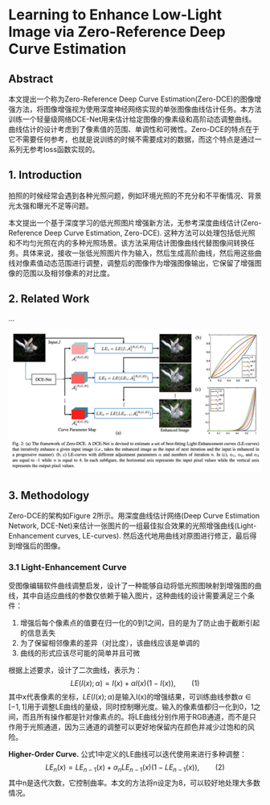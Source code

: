 # Learning to Enhance Low-Light Image via Zero-Reference Deep Curve Estimation

## Abstract
本文提出一个称为Zero-Reference Deep Curve Estimation(Zero-DCE)的图像增强方法，将图像增强视为使用深度神经网络实现的单张图像曲线估计任务。本方法训练一个轻量级网络DCE-Net用来估计给定图像的像素级和高阶动态调整曲线。曲线估计的设计考虑到了像素值的范围、单调性和可微性。Zero-DCE的特点在于它不需要任何参考，也就是说训练的时候不需要成对的数据，而这个特点是通过一系列无参考loss函数实现的。

## 1. Introduction
拍照的时候经常会遇到各种光照问题，例如环境光照的不充分和不平衡情况、背景光太强和曝光不足等问题。

本文提出一个基于深度学习的低光照图片增强新方法，无参考深度曲线估计(Zero-Reference Deep Curve Estimation, Zero-DCE). 这种方法可以处理包括低光照和不均匀光照在内的多种光照场景。该方法采用估计图像曲线代替图像间转换任务。具体来说，接收一张低光照图片作为输入，然后生成高阶曲线，然后用这些曲线对像素值动态范围进行调整，调整后的图像作为增强图像输出，它保留了增强图像的范围以及相邻像素的对比度。

## 2. Related Work
...

![Figure 2](2.png 'Figure 2')

## 3. Methodology
Zero-DCE的架构如Figure 2所示。用深度曲线估计网络(Deep Curve Estimation Network, DCE-Net)来估计一张图片的一组最佳拟合效果的光照增强曲线(Light-Enhancement curves, LE-curves). 然后迭代地用曲线对原图进行修正，最后得到增强后的图像。

### 3.1 Light-Enhancement Curve
受图像编辑软件曲线调整启发，设计了一种能够自动将低光照图映射到增强图的曲线，其中自适应曲线的参数仅依赖于输入图片，这种曲线的设计需要满足三个条件：
1. 增强后每个像素点的值要在归一化的0到1之间，目的是为了防止由于截断引起的信息丢失
2. 为了保留相邻像素的差异（对比度），该曲线应该是单调的
3. 曲线的形式应该尽可能的简单并且可微

根据上述要求，设计了二次曲线，表示为：
$$
LE(I(x);\alpha)=I(x)+\alpha I(x)(1-I(x)), \qquad (1)
$$
其中x代表像素的坐标，$LE(I(x);\alpha)$是输入I(x)的增强结果，可训练曲线参数$\alpha\in [-1,1]$用于调整LE曲线的量级，同时控制曝光度。输入的像素值都归一化到0，1之间，而且所有操作都是针对像素点的。将LE曲线分别作用于RGB通道，而不是只作用于光照通道，因为三通道的调整可以更好地保留内在颜色并减少过饱和的风险。

**Higher-Order Curve.** 公式1中定义的LE曲线可以迭代使用来进行多种调整：
$$
LE_n(x)=LE_{n-1}(x)+\alpha_nLE_{n-1}(x)(1-LE_{n-1}(x)), \qquad (2)
$$
其中n是迭代次数，它控制曲率。本文的方法将n设定为8，可以较好地处理大多数情况。